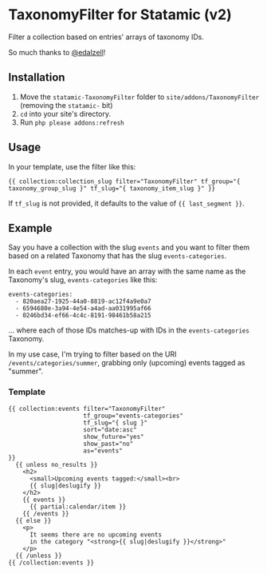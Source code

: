 # TaxonomyFilter for Statamic (v2)

Filter a collection based on entries' arrays of taxonomy IDs.

So much thanks to [@edalzell](https://github.com/edalzell)!

## Installation

1. Move the `statamic-TaxonomyFilter` folder to `site/addons/TaxonomyFilter` (removing the `statamic-` bit)
2. `cd` into your site's directory.
3. Run `php please addons:refresh`

## Usage

In your template, use the filter like this:

```
{{ collection:collection_slug filter="TaxonomyFilter" tf_group="{ taxonomy_group_slug }" tf_slug="{ taxonomy_item_slug }" }}
```

If `tf_slug` is not provided, it defaults to the value of `{{ last_segment }}`.

## Example

Say you have a collection with the slug `events` and you want to filter them based on a related Taxonomy that has the slug `events-categories`.

In each `event` entry, you would have an array with the same name as the Taxonomy's slug, `events-categories` like this:

```
events-categories:
  - 820aea27-1925-44a0-8819-ac12f4a9e0a7
  - 6594680e-3a94-4e54-a4ad-aa031995af66
  - 0246bd34-ef66-4c4c-8191-98461b58a215
```

… where each of those IDs matches-up with IDs in the `events-categories` Taxonomy.

In my use case, I'm trying to filter based on the URI `/events/categories/summer`, grabbing only (upcoming) events tagged as "summer".

### Template

```
{{ collection:events filter="TaxonomyFilter"
                     tf_group="events-categories"
                     tf_slug="{ slug }"
                     sort="date:asc"
                     show_future="yes"
                     show_past="no"
                     as="events"
}}
  {{ unless no_results }}
    <h2>
      <small>Upcoming events tagged:</small><br>
      {{ slug|deslugify }}
    </h2>
    {{ events }}
      {{ partial:calendar/item }}
    {{ /events }}
  {{ else }}
    <p>
      It seems there are no upcoming events
      in the category "<strong>{{ slug|deslugify }}</strong>"
    </p>
  {{ /unless }}
{{ /collection:events }}
```
